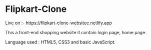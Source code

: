 # Flipkart-Clone

Live on :- https://flipkart-clone-websitee.netlify.app

This a front-end shopping website it contain login page, home page.

Language used : HTML5, CSS3 and basic JavaScript.
